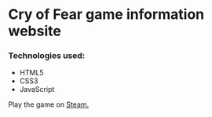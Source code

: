 # Cry of Fear game information website

### Technologies used:
* HTML5
* CSS3
* JavaScript

Play the game on <a href="https://store.steampowered.com/app/223710/Cry_of_Fear/" target="_blank">Steam.</a>
